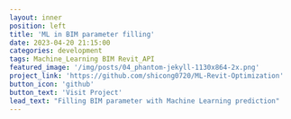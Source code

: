 ```yaml
---
layout: inner
position: left
title: 'ML in BIM parameter filling'
date: 2023-04-20 21:15:00
categories: development
tags: Machine_Learning BIM Revit_API
featured_image: '/img/posts/04_phantom-jekyll-1130x864-2x.png'
project_link: 'https://github.com/shicong0720/ML-Revit-Optimization'
button_icon: 'github'
button_text: 'Visit Project'
lead_text: "Filling BIM parameter with Machine Learning prediction"
---
```

